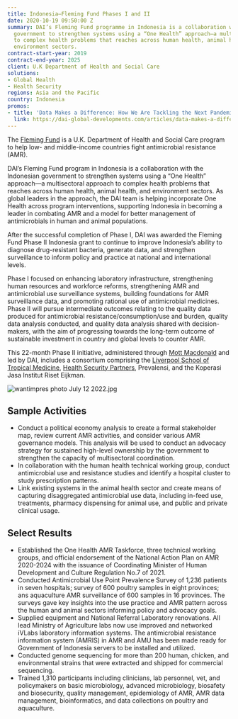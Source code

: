 ```yaml
---
title: Indonesia—Fleming Fund Phases I and II
date: 2020-10-19 09:50:00 Z
summary: DAI’s Fleming Fund programme in Indonesia is a collaboration with the Indonesian
  government to strengthen systems using a “One Health” approach—a multisectoral approach
  to complex health problems that reaches across human health, animal health, and
  environment sectors.
contract-start-year: 2019
contract-end-year: 2025
client: U.K Department of Health and Social Care
solutions:
- Global Health
- Health Security
regions: Asia and the Pacific
country: Indonesia
promos:
- title: 'Data Makes a Difference: How We Are Tackling the Next Pandemic'
  link: https://dai-global-developments.com/articles/data-makes-a-difference-how-we-are-tackling-the-next-pandemic
---
```


The [Fleming Fund](https://www.flemingfund.org/) is a U.K. Department of Health and Social Care program to help low- and middle-income countries fight antimicrobial resistance (AMR).

DAI’s Fleming Fund program in Indonesia is a collaboration with the Indonesian government to strengthen systems using a “One Health” approach—a multisectoral approach to complex health problems that reaches across human health, animal health, and environment sectors. As global leaders in the approach, the DAI team is helping incorporate One Health across program interventions, supporting Indonesia in becoming a leader in combating AMR and a model for better management of antimicrobials in human and animal populations.

After the successful completion of Phase I, DAI was awarded the Fleming Fund Phase II Indonesia grant to continue to improve Indonesia’s ability to diagnose drug-resistant bacteria, generate data, and strengthen surveillance to inform policy and practice at national and international levels.

Phase I focused on enhancing laboratory infrastructure, strengthening human resources and workforce reforms, strengthening AMR and antimicrobial use surveillance systems, building foundations for AMR surveillance data, and promoting rational use of antimicrobial medicines. Phase II will pursue intermediate outcomes relating to the quality data produced for antimicrobial resistance/consumption/use and burden, quality data analysis conducted, and quality data analysis shared with decision-makers, with the aim of progressing towards the long-term outcome of sustainable investment in country and global levels to counter AMR.

This 22-month Phase II initiative, administered through [Mott Macdonald](https://www.mottmac.com/) and led by DAI, includes a consortium comprising the [Liverpool School of Tropical Medicine](https://www.lstmed.ac.uk/), [Health Security Partners](https://healthsecuritypartners.org/), Prevalensi, and the Koperasi Jasa Institut Riset Eijkman.

![wantimpres photo July 12 2022.jpg](/uploads/wantimpres%20photo%20July%2012%202022.jpg)

## Sample Activities

* Conduct a political economy analysis to create a formal stakeholder map, review current AMR activities, and consider various AMR governance models. This analysis will be used to conduct an advocacy strategy for sustained high-level ownership by the government to strengthen the capacity of multisectoral coordination.
* In collaboration with the human health technical working group, conduct antimicrobial use and resistance studies and identify a hospital cluster to study prescription patterns.
* Link existing systems in the animal health sector and create means of capturing disaggregated antimicrobial use data, including in-feed use, treatments, pharmacy dispensing for animal use, and public and private clinical usage.

## Select Results

* Established the One Health AMR Taskforce, three technical working groups, and official endorsement of the National Action Plan on AMR 2020-2024 with the issuance of Coordinating Minister of Human Development and Culture Regulation No.7 of 2021.
* Conducted Antimicrobial Use Point Prevalence Survey of 1,236 patients in seven hospitals; survey of 600 poultry samples in eight provinces; ans aquaculture AMR surveillance of 600 samples in 16 provinces. The surveys gave key insights into the use practice and AMR pattern across the human and animal sectors informing policy and advocacy goals.
* Supplied equipment and National Referral Laboratory renovations. All lead Ministry of Agriculture labs now use improved and networked iVLabs laboratory information systems. The antimicrobial resistance information system (AMRIS) in AMR and AMU has been made ready for Government of Indonesia servers to be installed and utilized.
* Conducted genome sequencing for more than 200 human, chicken, and environmental strains that were extracted and shipped for commercial sequencing.
* Trained 1,310 participants including clinicians, lab personnel, vet, and policymakers on basic microbiology, advanced microbiology, biosafety and biosecurity, quality management, epidemiology of AMR, AMR data management, bioinformatics, and data collections on poultry and aquaculture.
